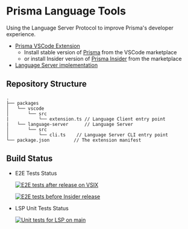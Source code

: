 # Prisma Language Tools

Using the Language Server Protocol to improve Prisma's developer experience.

- [Prisma VSCode Extension](packages/vscode)
  - Install stable version of [Prisma](https://marketplace.visualstudio.com/items?itemName=Prisma.prisma) from the VSCode marketplace
  - or install Insider version of [Prisma Insider](https://marketplace.visualstudio.com/items?itemName=Prisma.prisma-insider) from the marketplace
- [Language Server implementation](packages/language-server)

## Repository Structure

```
.
├── packages
│   └── vscode
│       └── src
|           └── extension.ts // Language Client entry point
|   └── language-server      // Language Server
│       └── src
│           └── cli.ts    // Language Server CLI entry point
└── package.json         // The extension manifest
```

## Build Status

- E2E Tests Status

  [![E2E tests after release on VSIX](https://github.com/prisma/language-tools/workflows/E2E%20tests%20after%20release%20on%20VSIX/badge.svg?branch=main)](https://github.com/prisma/language-tools/actions/workflows/e2e_published_vsix.yml?query=branch%3Amain)

  [![E2E tests before Insider release](https://github.com/prisma/language-tools/workflows/5.%20Integration%20tests%20in%20VSCode%20folder%20with%20published%20LSP/badge.svg?branch=main)](https://github.com/prisma/language-tools/actions/workflows/5_e2e_tests.yml?query=branch%3Amain)

- LSP Unit Tests Status

  [![Unit tests for LSP on `main`](https://github.com/prisma/language-tools/workflows/3.%20Unit%20tests%20for%20LSP%20and%20publish/badge.svg?branch=main)](https://github.com/prisma/language-tools/actions/workflows/3_LSP_unit_tests_publish.yml?query=branch%3Amain)

